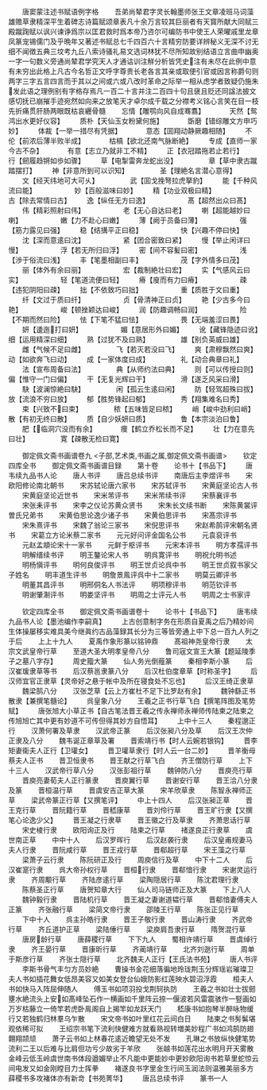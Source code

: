 <!-- { "loadSidebar": true } -->
　　唐窦蒙注述书赋语例字格
　　吾弟尚辇君字灵长翰墨师张王文章凌班马词藻雄赡草隶精深平生着碑志诗篇赋颂章表凡十余万言较其巨丽者有天寳所献大同赋三殿蹴踘赋以讽兴谏诤爲宗以匡君救时爲本帝乃咨尔可编防书中使王人荣曜戚里龙章凤篆宠锡儒门及乎晩年又著述书赋总七千四百六十言精穷防要详辨秘义无深不讨无细不闻徴五典三坟考九丘八索诗骚礼易文选词林犹不尽所知故别结语立言曲申幽奥一字一句数义旁通尚辇君学究天人才通诂训注觧分析皆凭史注有未尽在此例中意有未穷出此格上凡古今名哲正文呼字尊贵长老各言其亲或取便引官或因言称爵句则两字三字五言四言而于其以之间或六或八改时革命之际举一相从虑学者致疑仍施朱发此语之理例别有字格存焉凡一百二十言并注二百四十句且襃且贬还同諡法披文感切抚已崩摧手迹宛然如向来之放笔天才卓尔成千载之分襟考义铭心言笑在目一枝先折痛贯肝肠两眼既枯哀纒骨髓
　　忘情【雕鹗向风自成骞翥】　　　　天然【鸳鸿出水更好仪容】
　　质朴【天仙玉女粉黛何施】　　　　斲磨【错综雕文方申巧妙】
　　体裁【一举一措尽有凭据】　　　　意态【囬翔动静厥趣相随】
　　不伦【前浓后薄半败半成】　　　　枯槁【欲北还南气脉断絶】
　　专成【直师一家今古不杂】　　　　有意【志立乃就非工不精】
　　正【衣冠踏拖若止若行】　　　　　行【劒履趋锵如歩如骤】
　　草【电掣雷奔龙蛇出没】　　　　　章【草中隶古蹴踏摆打】
　　神【非意所到可以识知】　　　　　圣【理絶名言潜心意得】
　　文【经天纬地可大可乆】　　　　　武【囬戈挽弩拉虎拏豹】
　　能【千种风流曰能】　　　　　　妙【百般滋味曰妙】
　　精【功业双极曰精】　　　　　　古【除去常情曰古】
　　逸【纵任无方曰逸】　　　　　　髙【超然出众曰髙】
　　伟【精彩照射曰伟】　　　　　　老【无心自达曰老】
　　喇【超能越妙曰喇】　　　　　　嫩【力不赴心曰嫩】
　　薄【阙于员备曰薄】　　　　　　强【筋力露见曰强】
　　稳【结搆平正曰稳】　　　　　　快【兴趣不停曰快】
　　沈【深而意逺曰沈】　　　　　　紧【团合密致曰紧】
　　慢【举止闲详曰慢】　　　　　　浮【若无所归曰浮】
　　密【间不容髪曰密】　　　　　　浅【渉于俗流曰浅】
　　丰【笔墨相副曰丰】　　　　　　茂【字外情多曰茂】
　　丽【体外有余曰丽】　　　　　　宏【裁制絶壮曰宏】
　　实【气感风云曰实】　　　　　　轻【笔道流便曰轻】
　　瘠【廋而有力曰瘠】　　　　　　疎【违犯阴阳曰疎】
　　拙【不依致巧曰拙】　　　　　　重【质胜于文曰重】
　　纤【文过于质曰纤】　　　　　　贞【骨清神正曰贞】
　　艳【少古多今曰艳】　　　　　　峻【顿挫颖达曰峻】
　　润【防趣调畅曰润】　　　　　　险【不期而然曰险】
　　怯【下笔不猛曰怯】　　　　　　畏【无端羞涩曰畏】
　　妍【逶迤打曰妍】　　　　　　媚【意居形外曰媚】
　　讹【藏锋隐迹曰讹】　　　　　细【运用精深曰细】
　　熟【过犹不及曰熟】　　　　　雄【别负英威曰雄】
　　雌【气候不足曰雌】　　　　　飞【若灭若没曰飞】
　　爽【肃穆飘然曰爽】　　　　　动【如欲奔飞曰动】
　　成【一家体度曰成】　　　　　礼【动合典章曰礼】
　　法【宣布周备曰法】　　　　　典【从师约法曰典】
　　则【可以传授曰则】　　　　　偏【惟守一门曰偏】
　　干【无复光辉曰干】　　　　　滑【遂乏风采曰滑】
　　駃【波澜惊絶曰駃】　　　　　闲【孤云生逺曰闲】
　　防【轻驾超殊曰拔】　　　　　放【流浪不穷曰放】
　　郁【胜势锋起曰郁】　　　　　秀【翔集难名曰秀】
　　束【兴致不曰束】　　　　　秾【五味皆足曰秾】
　　峭【峻中劲利曰峭】　　　　　散【有初无终曰散】
　　质【自少妖妍曰质】　　　　　鲁【本宗淡泊曰鲁】
　　肥【临洞穴没而有余】　　　　痩【鹤立乔松长而不足】
　　壮【力在意先曰壮】　　　　　寛【疎散无检曰寛】

　　御定佩文斋书画谱卷九
<子部,艺术类,书画之属,御定佩文斋书画谱>
　　钦定四库全书
　　御定佩文斋书画谱目録
　　第十卷
　　论书十【书品下】
　　唐韦续九品书人论
　　唐人书评
　　唐吕总续书评
　　南唐后主李煜评书
　　宋欧阳修论南北朝书
　　宋苏轼论唐六家书
　　宋苏轼评书
　　宋黄庭坚论古人书
　　宋黄庭坚论近世书
　　宋米芾评书
　　宋米芾续书评
　　宋蔡襄评书
　　宋张耒评书
　　宋李之仪论苏黄众贤书
　　宋朱长文续书断
　　宋陈黄裳评曽氏兄弟书
　　宋黄伯思论逸少诸子书
　　宋黄伯思评书
　　宋髙宗评书
　　宋朱熹评书
　　宋魏了翁论三家书
　　宋倪思评书
　　宋赵希鹄评宋朝名贤书
　　宋葛立方论米蔡二家书
　　元元好问评金国名公书
　　元袁裒评书
　　元赵孟頫论宋十一家书
　　元鲜于枢评书
　　元宋本评书
　　明方孝孺评书
　　明解缙续书评
　　明王鏊论宋人书
　　明呉寛评书
　　明祝允明书述
　　明杨愼评书
　　明何良俊评书
　　明王世贞论呉中书
　　明王世贞叙书家父子姓名
　　明丰道生评书
　　明詹景鳯评呉中十二家书
　　明莫云卿评书
　　明董其昌评书
　　明邢侗名人书法评
　　明项穆评书
　　明范钦评书
　　明谢肇淛评书
　　明娄坚评书
　　明周之士评元人书
　　明周之士书家评

　　钦定四库全书
　　御定佩文斋书画谱卷十
　　论书十【书品下】
　　唐韦续九品书人论【墨池编作李嗣真】
　　上古创意制字务在形质自夏禹之后乃精妙间生体操屡移实难具美今继眞约古品藻録其长分为三等皆旁通上中下总一百九人列之于后
　　上上十九人
　　夏禹作象形篆以铭钟鼎
　　髙祖神尧皇帝行隶
　　太宗文武皇帝行草
　　至道大圣大明孝皇帝八分
　　鲁司宼文宣王大篆【题延陵季子之墓八字存】
　　周史籀大篆
　　仙人务光倒薤篆
　　秦相李斯小篆
　　后汉崔瑗隶草等书
　　后汉蔡邕隶篆八分
　　后汉杜伯度章草【时称圣字】
　　后汉师宜官正隶草【灵帝好之悬于帐中及所在寝食处不忘也】
　　后汉王绮正隶草
　　魏梁鹄八分
　　汉张芝草【云上方崔杜不足下比罗赵有余】
　　魏钟繇正书散隶【兼撰笔髓论】
　　呉皇象八分
　　王羲之正书行草飞白【撰笔阵图及笔势赋】
　　唐张旭大小草正书【自古笔法晋王羲之传永禅师永禅师传陆柬之陆柬之传旭旭亡其中更有妙道不可传但得其妙方自悟耳】
　　上中十三人
　　秦程邈正行
　　汉萧何署及草隶
　　汉武帝正篆
　　后汉张昶八分及草
　　后汉王次仲正隶及八分
　　魏韦诞正章草及署
　　晋索靖行书【时人云婉若银钩】
　　晋李矩妻衞夫人正行【卫瓘女】
　　晋卫瓘草隶行【时人云一台二妙】
　　晋羊衡母蔡夫人正书
　　晋卫恒隶书
　　晋王献之行草飞白
　　齐王僧防行草
　　上下十三人
　　汉武帝行草八分
　　汉张彭祖行草
　　魏钟防八分
　　晋庾亮行草
　　晋庾亮妻荀夫人正行篆隶
　　晋庾翼行草
　　晋谢安行草
　　晋王洽八分隶及篆
　　晋桓温行草
　　晋虞安吉正草大篆
　　宋羊欣草隶
　　陈智永禅师正草
　　梁武帝篆正行草【又撰笔评】
　　中上十四人
　　后汉张昶正草
　　晋王克行草
　　晋阮籍行草
　　晋嵇康草
　　晋刘伶行草
　　晋王旷行隶【又撰笔心论逸少父】
　　晋王凝之行隶草
　　晋王徽之行及草隶
　　齐萧思话行草
　　宋史棱行隶
　　欧阳询正及行
　　陆柬之行草
　　禇遂良正行隶草
　　虞世南正草
　　中中十人
　　后汉罗晖行
　　后汉赵袭行隶
　　后汉皇甫规妻马夫人行隶
　　晋阮咸行草
　　晋王戎行草
　　晋郗超行草
　　宋王藻之行草
　　梁萧子云行隶
　　陈阮研正及行
　　周庾信行及草
　　中下十二人
　　后汉崔寔行隶
　　呉大帝孙权行草
　　晋桓行隶
　　晋郗愔行隶
　　宋谢灵运行隶
　　齐周颙行草
　　齐陆彦逺行草
　　梁陶隠居行草
　　陈沈君理行隶
　　陈蔡圣正行草
　　唐贺知章大行
　　仙人司马链师正及大篆
　　下上八人
　　魏钟毅行隶
　　晋陆机行草
　　晋王凝之妻谢道韫行草
　　晋郗愔妻傅夫人正篆
　　齐张融行草
　　梁简文帝行隶
　　邵陵王行草
　　陈张正见行草
　　下中十人
　　呉主孙皓行隶
　　晋王子敬行隶
　　晋山涛行隶
　　齐武帝行草
　　齐丘道护正草
　　梁陆倕行草
　　梁庾肩吾隶行草
　　隋贺混行草
　　唐房龄行草
　　唐薛稷行草
　　下下九人
　　蜀相许靖行草
　　晋虞绰行隶
　　齐王晏行草
　　晋康昕行草
　　齐蔺靖行草
　　北齐刘逖行草
　　周单于斯彦行草
　　齐张士隠行草
　　北齐魏夫人正行【王氏法书苑】
　　唐人书评
　　李斯书骨气丰匀方员妙絶
　　曹操书金花细落徧地玲珑荆玉分辉瑶岩璀璨卫夫人书如插花舞女低昂美容又如美女登台仙娥防影红莲映水碧沼浮霞
　　桓夫人书如快马入阵屈伸随人
　　傅玉书如项羽投戈荆轲执防
　　王羲之书如壮士拔劒壅水絶流头上安如髙峰坠石作一横画如千里阵云捺一偃波若风雷震骇作一竪画如万岁枯藤立一倚竿若虎卧鳯阁自上揭竿如龙跃天门
　　嵇康书如抱琴半醉咏物缓行又若独鹤归林羣乌乍散
　　宋文帝书如叶里红花云间白日
　　陆柬之书髣髴堪观依稀可拟
　　王绍宗书笔下流利快健难方就看熟视转増美妙程广书如鸿鹄防翅翺翔颉颃
　　萧子云书如上林春花逺近瞻望无处不发
　　孔琳之书放纵快健笔势流利二王以后难与比肩但功亏少故劣于羊欣
　　张越书如莲花出水明月开天雾散金峰云低玉岭虞世南书体段遒媚举止不凡能中更能妙中更妙欧阳询书若草里蛇惊云间电发又如金刚瞠目力士挥拳
　　褚遂良书字里金生行间玉润法则温雅美丽多方薛稷书多攻褚体亦有新竒【书苑菁华】
　　唐吕总续书评
　　篆书一人
